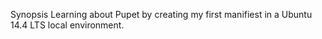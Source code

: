 Synopsis
Learning about Pupet by creating my first manifiest in a Ubuntu 14.4 LTS local environment.
